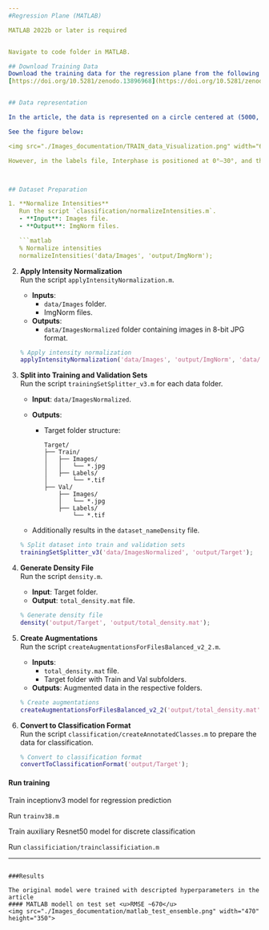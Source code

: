 ```yaml
---
#Regression Plane (MATLAB)

MATLAB 2022b or later is required


Navigate to code folder in MATLAB.

## Download Training Data
Download the training data for the regression plane from the following link:  
[https://doi.org/10.5281/zenodo.13896968](https://doi.org/10.5281/zenodo.13896968)


## Data representation

In the article, the data is represented on a circle centered at (5000, 5000). The annotated cells are on a ~4500 Radius circle. Interphase cells are located at 270° ± 15°. The remaining 330° is divided into 40 equal sections, each spanning 8.25°. The phases follow a clockwise (CW) order: Prophase → Prometaphase → Metaphase → Anaphase → Telophase.

See the figure below:

<img src="./Images_documentation/TRAIN_data_Visualization.png" width="600" height="600">

However, in the labels file, Interphase is positioned at 0°–30°, and the remaining phases are arranged in a counterclockwise (CCW) direction from 30° to 360°.



## Dataset Preparation

1. **Normalize Intensities**  
   Run the script `classification/normalizeIntensities.m`.  
   - **Input**: Images file.  
   - **Output**: ImgNorm files.  

   ```matlab
   % Normalize intensities
   normalizeIntensities('data/Images', 'output/ImgNorm');
   ```

2. **Apply Intensity Normalization**  
   Run the script `applyIntensityNormalization.m`.  
   - **Inputs**:  
     - `data/Images` folder.  
     - ImgNorm files.  
   - **Outputs**:  
     - `data/ImagesNormalized` folder containing images in 8-bit JPG format.  

   ```matlab
   % Apply intensity normalization
   applyIntensityNormalization('data/Images', 'output/ImgNorm', 'data/ImagesNormalized');
   ```

3. **Split into Training and Validation Sets**  
   Run the script `trainingSetSplitter_v3.m` for each data folder.  
   - **Input**: `data/ImagesNormalized`.  
   - **Outputs**:  
     - Target folder structure:  

       ```
       Target/
       ├── Train/
       │   ├── Images/
       │   │   └── *.jpg
       │   ├── Labels/
       │       └── *.tif
       ├── Val/
           ├── Images/
           │   └── *.jpg
           ├── Labels/
               └── *.tif
       ```

   - Additionally results in the `dataset_nameDensity` file.  

   ```matlab
   % Split dataset into train and validation sets
   trainingSetSplitter_v3('data/ImagesNormalized', 'output/Target');
   ```

4. **Generate Density File**  
   Run the script `density.m`.  
   - **Input**: Target folder.  
   - **Output**: `total_density.mat` file.  

   ```matlab
   % Generate density file
   density('output/Target', 'output/total_density.mat');
   ```

5. **Create Augmentations**  
   Run the script `createAugmentationsForFilesBalanced_v2_2.m`.  
   - **Inputs**:  
     - `total_density.mat` file.  
     - Target folder with Train and Val subfolders.  
   - **Outputs**: Augmented data in the respective folders.  

   ```matlab
   % Create augmentations
   createAugmentationsForFilesBalanced_v2_2('output/total_density.mat', 'output/Target');
   ```

6. **Convert to Classification Format**  
   Run the script `classification/createAnnotatedClasses.m` to prepare the data for classification.

   ```matlab
   % Convert to classification format
   convertToClassificationFormat('output/Target');
   ```

####  Run training
 Train  inceptionv3 model for regression prediction

  Run `trainv38.m`
  
Train auxiliary Resnet50 model for discrete classification  

  Run `classificiation/trainclassificiation.m`
  


---
```

###Results

The original model were trained with descripted hyperparameters in the article
#### MATLAB modell on test set <u>RMSE ~670</u>
<img src="./Images_documentation/matlab_test_ensemble.png" width="470" height="350">


